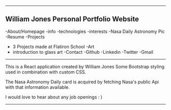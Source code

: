 --------------------------------------------------
William Jones Personal Portfolio Website
--------------------------------------------------
-About/Homepage
  -info
  -technologies
  -interests
  -Nasa Daily Astronomy Pic
  -Resume
-Projects
  - 3 Projects made at Flatiron School
-Art
  - introduction to glass art
-Contact
  -Github
  -Linkedin
  -Twitter
  -Gmail
--------------------------------------------------
This is a React application created by William Jones
Some Bootstrap styling used in combination with custom CSS.

The Nasa Astronomy Daily card is acquired by fetching Nasa's public Api with that information available.

I would love to hear about any job openings : )

--------------------------------------------------
